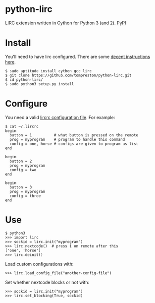 python-lirc
===========

LIRC extension written in Cython for Python 3 (and 2).
[PyPI](https://pypi.python.org/pypi/python-lirc/)


Install
=======

You'll need to have lirc configured. There are some [decent instructions here](http://learn.adafruit.com/using-an-ir-remote-with-a-raspberry-pi-media-center/lirc).

    $ sudo aptitude install cython gcc lirc
    $ git clone https://github.com/tompreston/python-lirc.git
    $ cd python-lirc/
    $ sudo python3 setup.py install


Configure
=========

You need a valid [lircrc configuration file](http://www.lirc.org/html/configure.html#lircrc_format). For example:

    $ cat ~/.lircrc
    begin
      button = 1          # what button is pressed on the remote
      prog = myprogram    # program to handle this command
      config = one, horse # configs are given to program as list
    end

    begin
      button = 2
      prog = myprogram
      config = two
    end

    begin
      button = 3
      prog = myprogram
      config = three
    end

Use
===

    $ python3
    >>> import lirc
    >>> sockid = lirc.init("myprogram")
    >>> lirc.nextcode()  # press 1 on remote after this
    ['one', 'horse']
    >>> lirc.deinit()

Load custom configurations with:

    >>> lirc.load_config_file("another-config-file")

Set whether nextcode blocks or not with:

    >>> sockid = lirc.init("myprogram")
    >>> lirc.set_blocking(True, sockid)